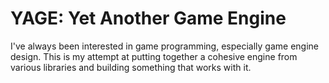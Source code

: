 # YAGE: Yet Another Game Engine

I've always been interested in game programming, especially game engine design. 
This is my attempt at putting together a cohesive engine from various libraries 
and building something that works with it.
